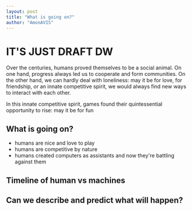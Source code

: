 ```yaml
---
layout: post
title: "What is going on?"
author: "AmonAVIS"
---
```


# IT'S JUST DRAFT DW

Over the centuries, humans proved themselves to be a social animal. On one hand, progress always led us to cooperate and form communities. On the other hand, we can hardly deal with loneliness: may it be for love, for friendship, or an innate competitive spirit, we would always find new ways to interact with each other.

In this innate competitive spirit, games found their quintessential opportunity to rise: may it be for fun

## What is going on?

- humans are nice and love to play
- humans are competitive by nature
- humans created computers as assistants and now they're battling against them

## Timeline of human vs machines

## Can we describe and predict what will happen?